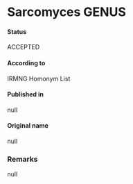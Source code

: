 # Sarcomyces GENUS

#### Status
ACCEPTED

#### According to
IRMNG Homonym List

#### Published in
null

#### Original name
null

### Remarks
null